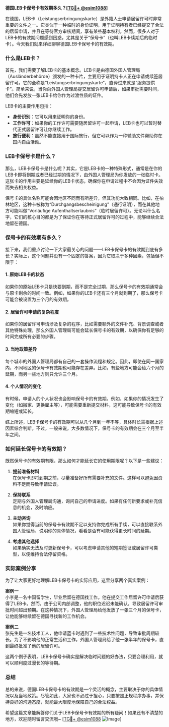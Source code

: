 **德国LEB卡保号卡有效期多久？[[TG💪+ @esim1088](https://t.me/s/esim1088)]**

在德国，LEB卡（Leistungserbringungskarte）是外籍人士申请居留许可时非常重要的文件之一。它类似于一种临时的身份证明，用于证明持有者已经提交了合法的居留申请，并且在等待官方审核期间，享有某些基本权利。然而，很多人对于LEB卡的有效期问题感到困惑，尤其是关于“保号卡”（也叫LEB卡续期后的临时卡）。今天我们就来详细聊聊德国LEB卡保号卡的有效期。

### 什么是LEB卡？

首先，我们需要了解LEB卡的基本概念。LEB卡是由德国外国人管理局（Ausländerbehörde）颁发的一种卡片，主要用于证明持卡人正在申请或续签居留许可。它的全称是“Leistungserbringungskarte”，直译过来就是“服务提供卡”。简单来说，当你向外国人管理局提交居留许可申请后，如果审批需要时间，他们会先发放一张LEB卡给你作为过渡性质的证件。

LEB卡的主要作用包括：
- **身份识别**：它可以用来证明你的身份。
- **工作许可**：如果你的工作许可需要随居留许可一起申请，LEB卡也可以暂时替代正式居留许可让你继续工作。
- **旅行便利**：虽然不能直接用于国际旅行，但它可以作为一种辅助文件帮助你在国内自由活动。

### LEB卡保号卡是什么？

那么，LEB卡保号卡是什么呢？其实，它是LEB卡的一种特殊形式，通常是在你的LEB卡即将到期或者已经过期的情况下，由外国人管理局为你发放的一张临时卡。这张卡的作用主要是延续你的LEB卡状态，确保你在申请过程中不会因为证件失效而失去相关权益。

保号卡的具体名称可能会因地区不同而有所差异，但其功能大致相同。比如，在柏林地区，这种卡被称为“Durchgangsbescheinigung”（通行证明），而在其他地方可能叫做“Vorläufige Aufenthaltserlaubnis”（临时居留许可）。无论叫什么名字，它们的核心目的都是为了保证你在等待正式居留许可的过程中，能够继续合法地留在德国。

### 保号卡的有效期有多久？

接下来，我们重点讨论一下大家最关心的问题——LEB卡保号卡的有效期到底有多长？实际上，这个问题并没有一个固定的答案，因为它取决于多种因素，包括但不限于：

#### 1. 原始LEB卡的状态
如果你的原始LEB卡只是快要到期，而不是完全过期，那么保号卡的有效期通常会与原卡剩余的时间一致。例如，如果你的LEB卡还有三个月就到期了，那么保号卡可能会被设置为三个月的有效期。

#### 2. 居留许可申请的复杂程度
如果你的居留许可申请涉及复杂的程序，比如需要额外的文件补充、背景调查或者其他特殊处理，那么外国人管理局可能会延长保号卡的有效期，以确保你有足够的时间完成所有必要的步骤。

#### 3. 当地政策差异
每个城市的外国人管理局都有自己的一套操作流程和规定。因此，即使在同一国家内，不同地区的保号卡有效期也可能存在差异。比如，有些地方可能会给六个月的延期，而另一些地方则只允许三个月。

#### 4. 个人情况的变化
有时候，申请人的个人状况也会影响保号卡的有效期。例如，如果你的情况发生了变化（如搬家、更换雇主等），可能需要重新提交材料，这可能导致保号卡的有效期缩短或延长。

综上所述，LEB卡保号卡的有效期可以从几个月到一年不等，具体时长需根据上述因素综合判断。不过，一般来说，大多数情况下，保号卡的有效期会在三个月至半年之间。

### 如何延长保号卡的有效期？

既然保号卡的有效期有限，那么如何才能延长它的使用期限呢？以下是一些建议：

1. **提前准备材料**  
   在保号卡即将到期之前，尽量准备好所有需要补充的文件。这样可以避免因资料不足而导致申请延误。

2. **保持联系**  
   定期与外国人管理局沟通，询问自己的申请进度。如果有任何新要求或补充信息的机会，及时响应。

3. **主动咨询**  
   如果你觉得当前的保号卡有效期不足以支持你完成所有手续，可以直接联系外国人管理局，说明你的具体情况，看看是否有可能获得更长时间的延期。

4. **考虑其他选择**  
   如果确实无法及时更新保号卡，可以考虑申请其他的短期签证或居留许可类型，以便维持合法停留资格。

### 实际案例分享

为了让大家更好地理解LEB卡保号卡的实际应用，这里分享两个真实案例：

**案例一**  
小李是一名中国留学生，毕业后留在德国找工作。他在提交工作居留许可申请后获得了LEB卡。然而，由于公司内部调整，他的职位迟迟未能确认，导致居留许可审批时间超出预期。在这种情况下，外国人管理局给他发放了一张三个月的保号卡，让他能够继续留在德国寻找新的工作机会。

**案例二**  
张先生是一名技术工人，他申请蓝卡时遇到了一些技术性问题，导致审批周期较长。为了不影响他的正常生活和工作，外国人管理局给了他一张半年的保号卡，直到最终批准了他的居留许可。

这两个例子表明，LEB卡保号卡确实是解决临时问题的好办法，只要合理利用，就可以顺利度过漫长的等待期。

### 总结

总的来说，德国LEB卡保号卡的有效期是一个灵活的概念，主要取决于你的具体情况以及当地政策。尽管如此，大家也不必过于担心，只要按照正规程序办事，并保持良好的沟通态度，就能最大限度地保障自己的合法权益。

希望这篇文章能解答你们关于LEB卡保号卡有效期的所有疑问！如果还有不清楚的地方，欢迎随时留言交流哦~ [[TG💪+ @esim1088](https://t.me/s/esim1088) ![Image](https://i.postimg.cc/4NQfJmqS/Snipaste-2025-05-13-00-14-12.png)]